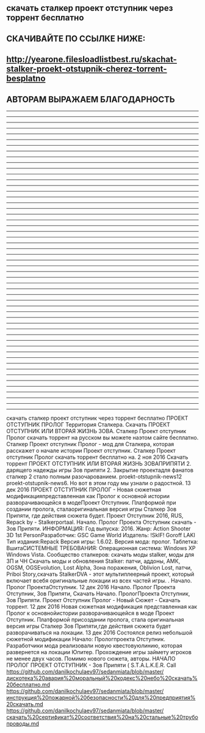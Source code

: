 скачать сталкер проект отступник через торрент бесплатно
--------------------------------------------------
СКАЧИВАЙТЕ ПО ССЫЛКЕ НИЖЕ:
--------------------------------------------------
http://yearone.filesloadlistbest.ru/skachat-stalker-proekt-otstupnik-cherez-torrent-besplatno
--------------------------------------------------
АВТОРАМ ВЫРАЖАЕМ БЛАГОДАРНОСТЬ
--------------------------------------------------
--------------------------------------------------
--------------------------------------------------
--------------------------------------------------
--------------------------------------------------
--------------------------------------------------
--------------------------------------------------
--------------------------------------------------
--------------------------------------------------
--------------------------------------------------
--------------------------------------------------
--------------------------------------------------
--------------------------------------------------
--------------------------------------------------
--------------------------------------------------
--------------------------------------------------
--------------------------------------------------
--------------------------------------------------
--------------------------------------------------
--------------------------------------------------
--------------------------------------------------
--------------------------------------------------
--------------------------------------------------
--------------------------------------------------
--------------------------------------------------
--------------------------------------------------
--------------------------------------------------
--------------------------------------------------
--------------------------------------------------
--------------------------------------------------
--------------------------------------------------
--------------------------------------------------
--------------------------------------------------
--------------------------------------------------
--------------------------------------------------
--------------------------------------------------
--------------------------------------------------
--------------------------------------------------
--------------------------------------------------
--------------------------------------------------
--------------------------------------------------
--------------------------------------------------
--------------------------------------------------
--------------------------------------------------
--------------------------------------------------
--------------------------------------------------
--------------------------------------------------
--------------------------------------------------
--------------------------------------------------
--------------------------------------------------
--------------------------------------------------
--------------------------------------------------
--------------------------------------------------
--------------------------------------------------
скачать сталкер проект отступник через торрент бесплатно ПРОЕКТ ОТСТУПНИК ПРОЛОГ Территория Сталкера. Скачать ПРОЕКТ ОТСТУПНИК ИЛИ ВТОРАЯ ЖИЗНЬ ЗОВА. Сталкер Проект отступник Пролог скачать торрент на русском вы можете наэтом сайте бесплатно. Сталкер Проект отступник Пролог - мод для Сталкера, которая расскажет о начале истории Проект отступник. Сталкер Проект отступник Пролог скачать торрент бесплатно на. 2 ноя 2016  Скачать торрент ПРОЕКТ ОТСТУПНИК ИЛИ ВТОРАЯ ЖИЗНЬ ЗОВАПРИПЯТИ 2.  дарящего надежды игры Зов припяти 2. Закрытие проектадля фанатов сталкер 2 стало полным разочарованием. proekt-otstupnik-news12 proekt-otstupnik-news6. Но вот в этом году мы узнали о радостной. 13 дек 2016  ПРОЕКТ ОТСТУПНИК ПРОЛОГ - Новая сюжетная модификацияпредставленная как Пролог к основной истории разворачивающейся в модеПроект Отступник. Платформой при создании пролога, сталаоригинальная версия игры Сталкер Зов Припяти, где действия сюжета будет. Проект Отступник 2016, RUS, Repack by  - Stalkerportaal. Начало. Пролог Проекта Отступник скачать - Зов Припяти. ИНФОРМАЦИЯ: Год выпуска: 2016. Жанр: Action Shooter  3D  1st PersonРазработчик: GSC Game World Издатель: !SkIF!  Goroff  LAKI Тип издания:Repack Версия игры: 1.6.02. Версия мода: пролог. Таблетка: ВшитаСИСТЕМНЫЕ ТРЕБОВАНИЯ:  Операционная система: Windows XP Windows Vista. Сообщество сталкеров: скачать моды stalker, моды для ЗП и ЧН
Скачать моды и обновления Stalker: патчи, аддоны, АМК, OGSM, OGSEvolution, Lost Alpha, Зона поражения, Oblivion Lost, патчи, Priboi Story,скачать  StalkerDVA - этот мультиплеерный проект, который включает всебя оригинальные локации из всех частей игры. . Начало. Пролог ПроектаОтступник. 12 дек 2016  Начало. Пролог Проекта Отступник, Зов Припяти, Скачать Начало. ПрологПроекта Отступник, Зов Припяти. Проект Отступник Пролог - Новый Сюжет - Скачать торрент. 12 дек 2016  Новая сюжетная модификация представленная как Пролог к основнойистории разворачивающейся в моде Проект Отступник. Платформой присоздании пролога, стала оригинальная версия игры Сталкер Зов Припяти,где действия сюжета будет разворачиваться на локации. 13 дек 2016  Состоялся релиз небольшой сюжетной модификации Начало: Прологпроекта Отступник. Разработчики мода реализовали новую квестовуюлинию, которая развернется на локации Юпитер. Прохождение игры займету игроков не менее двух часов. Помимо нового сюжета, авторы. НАЧАЛО ПРОЛОГ ПРОЕКТ ОТСТУПНИК - Зов Припяти ( S.T.A.L.K.E.R. Call
https://github.com/danilkochulaev97/sedanmiata/blob/master/дискотека%20авария%20моральный%20кодекс%20небо%20скачать%20бесплатно.md
https://github.com/danilkochulaev97/sedanmiata/blob/master/инструкция%20пожарной%20безопасности%20для%20предприятия%20скачать.md
https://github.com/danilkochulaev97/sedanmiata/blob/master/скачать%20сертификат%20соответствия%20на%20стальные%20трубопроводы.md